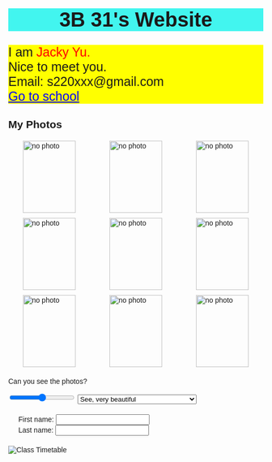 
<html lang="en">

<head>
    <title>3B 31's Website</title>
    <style>
        body {
            font-family: Arial, sans-serif;
            text-align: left; /* Align all text to the left */
            margin: 0; /* Remove default margin */
        }
        .header {
            text-align: center; /* Center the header */
        }
        .photo-grid {
            display: grid;
            grid-template-columns: repeat(3, 1fr); /* 3 columns */
            gap: 10px; /* Space between images */
            justify-items: center; /* Center images in their grid cells */
            margin: 20px auto; /* Center grid in the page */
        }
        .input-container {
            margin: 20px; /* Add some margin */
            max-width: 400px; /* Set a maximum width for the input container */
        }
    </style>
</head>

<body>

<h1 class="header" style="background-color: #42f5ef; font-size: 40px;">3B 31's Website</h1>

<p style="font-size: 25px; background-color: Yellow;">
    I am <span style="color: red;">Jacky Yu.</span><br>
    Nice to meet you.<br>Email: s220xxx@gmail.com<br>
    <a href="https://www.example.com" style="color: blue; text-decoration: underline;">Go to school</a>
</p>

<h2>My Photos</h2>
<div class="photo-grid">
    <img src="photo1.jpg" alt="no photo" width="104" height="142">
    <img src="photo2.jpg" alt="no photo" width="104" height="142">
    <img src="photo3.jpg" alt="no photo" width="104" height="142">
    <img src="photo4.jpg" alt="no photo" width="104" height="142">
    <img src="photo5.jpg" alt="no photo" width="104" height="142">
    <img src="photo6.jpg" alt="no photo" width="104" height="142">
    <img src="photo7.jpg" alt="no photo" width="104" height="142">
    <img src="photo8.jpg" alt="no photo" width="104" height="142">
    <img src="photo9.jpg" alt="no photo" width="104" height="142">
</div>

<p>Can you see the photos?</p>
<input type="range"> 
<select>
    <option>See, very beautiful</option>
    <option>No! You even do not put the photo!?</option>
</select>

<div class="input-container">
    <label>First name: <input type="text"></label><br>
    <label>Last name: <input type="text"></label>
</div>

<img src="![Image](https://github.com/user-attachments/assets/1e894709-2711-4911-8718-556173538085)" alt="Class Timetable" style="display: block; margin: 20px auto; max-width: 100%; height: auto;">

</body>
</html>
